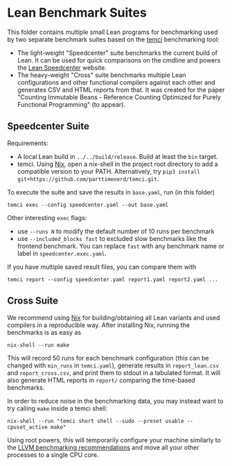 # Lean Benchmark Suites

This folder contains multiple small Lean programs for benchmarking used by two
separate benchmark suites based on the
[temci](https://github.com/parttimenerd/temci) benchmarking tool:
* The light-weight "Speedcenter" suite benchmarks the current build of Lean. It
  can be used for quick comparisons on the cmdline and powers the [Lean
  Speedcenter](http://speedcenter.informatik.kit.edu/lean/) website.
* The heavy-weight "Cross" suite benchmarks multiple Lean configurations and
  other functional compilers against each other and generates CSV and HTML
  reports from that. It was created for the paper "Counting Immutable Beans -
  Reference Counting Optimized for Purely Functional Programming" (to appear).

## Speedcenter Suite

Requirements:
* A local Lean build in `../../build/release`. Build at least the `bin` target.
* temci. Using [Nix](https://nixos.org/nix/), open a nix-shell in the project
  root directory to add a compatible version to your PATH. Alternatively, try
  `pip3 install git+https://github.com/parttimenerd/temci.git`.

To execute the suite and save the results in `base.yaml`, run (in this folder)
```
temci exec --config speedcenter.yaml --out base.yaml
```
Other interesting `exec` flags:
* use `--runs N` to modify the default number of 10 runs per benchmark
* use `--included_blocks fast` to excluded slow benchmarks like the frontend
  benchmark. You can replace `fast` with any benchmark name or label in
  `speedcenter.exec.yaml`.

If you have multiple saved result files, you can compare them with
```
temci report --config speedcenter.yaml report1.yaml report2.yaml ...
```

## Cross Suite

We recommend using [Nix](https://nixos.org/nix/) for building/obtaining all Lean variants and used
compilers in a reproducible way. After installing Nix, running the benchmarks is as easy as

```
nix-shell --run make
```

This will record 50 runs for each benchmark configuration (this can be changed with `min_runs` in `temci.yaml`),
generate results in `report_lean.csv` and `report_cross.csv`, and print them to stdout in a tabulated format.
It will also generate HTML reports in `report/` comparing the time-based benchmarks.

In order to reduce noise in the benchmarking data, you may instead want to try calling `make` inside a
temci shell:

```
nix-shell --run "temci short shell --sudo --preset usable --cpuset_active make"
```

Using root powers, this will temporarily configure your machine similarly to the
[LLVM benchmarking recommendations](https://llvm.org/docs/Benchmarking.html) and move all your other
processes to a single CPU core.
